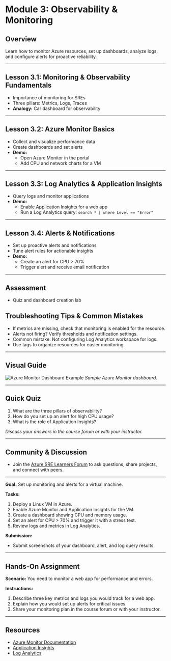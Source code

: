 # Module 3: Observability & Monitoring

## Overview
Learn how to monitor Azure resources, set up dashboards, analyze logs, and configure alerts for proactive reliability.

---

## Lesson 3.1: Monitoring & Observability Fundamentals
- Importance of monitoring for SREs
- Three pillars: Metrics, Logs, Traces
- **Analogy:** Car dashboard for observability

---

## Lesson 3.2: Azure Monitor Basics
- Collect and visualize performance data
- Create dashboards and set alerts
- **Demo:**
  - Open Azure Monitor in the portal
  - Add CPU and network charts for a VM

---

## Lesson 3.3: Log Analytics & Application Insights
- Query logs and monitor applications
- **Demo:**
  - Enable Application Insights for a web app
  - Run a Log Analytics query: `search * | where Level == "Error"`

---

## Lesson 3.4: Alerts & Notifications
- Set up proactive alerts and notifications
- Tune alert rules for actionable insights
- **Demo:**
  - Create an alert for CPU > 70%
  - Trigger alert and receive email notification

---

## Assessment
- Quiz and dashboard creation lab


## Troubleshooting Tips & Common Mistakes
- If metrics are missing, check that monitoring is enabled for the resource.
- Alerts not firing? Verify thresholds and notification settings.
- Common mistake: Not configuring Log Analytics workspace for logs.
- Use tags to organize resources for easier monitoring.

---

## Visual Guide
![Azure Monitor Dashboard Example](https://learn.microsoft.com/en-us/azure/media/azure-monitor/overview/monitor-dashboard.png)
*Sample Azure Monitor dashboard.*

---

## Quick Quiz
1. What are the three pillars of observability?
2. How do you set up an alert for high CPU usage?
3. What is the role of Application Insights?

*Discuss your answers in the course forum or with your instructor.*

---

## Community & Discussion
- Join the [Azure SRE Learners Forum](https://techcommunity.microsoft.com/t5/azure/ct-p/Azure) to ask questions, share projects, and connect with peers.

---
**Goal:** Set up monitoring and alerts for a virtual machine.

**Tasks:**
1. Deploy a Linux VM in Azure.
2. Enable Azure Monitor and Application Insights for the VM.
3. Create a dashboard showing CPU and memory usage.
4. Set an alert for CPU > 70% and trigger it with a stress test.
5. Review logs and metrics in Log Analytics.

**Submission:**
- Submit screenshots of your dashboard, alert, and log query results.

---

## Hands-On Assignment
**Scenario:** You need to monitor a web app for performance and errors.

**Instructions:**
1. Describe three key metrics and logs you would track for a web app.
2. Explain how you would set up alerts for critical issues.
3. Share your monitoring plan in the course forum or with your instructor.

---

## Resources
- [Azure Monitor Documentation](https://learn.microsoft.com/en-us/azure/azure-monitor/overview)
- [Application Insights](https://learn.microsoft.com/en-us/azure/azure-monitor/app/app-insights-overview)
- [Log Analytics](https://learn.microsoft.com/en-us/azure/azure-monitor/logs/log-analytics-tutorial)
